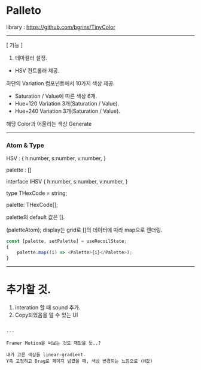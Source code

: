 # Palleto

library : https://github.com/bgrins/TinyColor

---

[ 기능 ]

1. 테마컬러 설정.

-   HSV 컨트롤러 제공.

하단의 Variation 컴포넌트에서 10가지 색상 제공.

-   Saturation / Value에 따른 색상 6개.
-   Hue+120 Variation 3개(Saturation / Value).
-   Hue+240 Variation 3개(Saturation / Value).

해당 Color과 어울리는 색상 Generate

---

### Atom & Type

HSV : {
h:number,
s:number,
v:number,
}

palette : []

interface IHSV {
h:number,
s:number,
v:number,
}

type THexCode = string;

palette: THexCode[];

palette의 default 값은 [].

(paletteAtom);
display는 grid로 []의 데이터에 따라 map으로 렌더링.

```ts
const [palette, setPalette] = useRecoilState;
{
    palette.map((i) => <Palette>{i}</Palette>);
}
```

---

# 추가할 것.

1. interation 할 때 sound 추가.
2. Copy되었음을 알 수 있는 UI

```

---

Framer Motion을 써보는 것도 재밌을 듯..?

내가 고른 색상들 linear-gradient.
Y축 고정하고 Drag로 페이지 넘겼을 때, 색상 변경되는 느낌으로 (H값)
```
